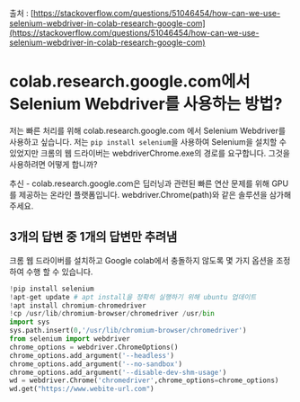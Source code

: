 출처 : [https://stackoverflow.com/questions/51046454/how-can-we-use-selenium-webdriver-in-colab-research-google-com](https://stackoverflow.com/questions/51046454/how-can-we-use-selenium-webdriver-in-colab-research-google-com)

# colab.research.google.com에서 Selenium Webdriver를 사용하는 방법?

저는 빠른 처리를 위해 colab.research.google.com 에서 Selenium Webdriver를 사용하고 싶습니다. 저는 `pip install selenium`을 사용하여 Selenium을 설치할 수 있었지만 크롬의 웹 드라이버는 webdriverChrome.exe의 경로를 요구합니다. 그것을 사용하려면 어떻게 합니까?

추신 - colab.research.google.com은 딥러닝과 관련된 빠른 연산 문제를 위해 GPU를 제공하는 온라인 플랫폼입니다. webdriver.Chrome(path)와 같은 솔루션을 삼가해 주세요.

## 3개의 답변 중 1개의 답변만 추려냄


크롬 웹 드라이버를 설치하고 Google colab에서 충돌하지 않도록 몇 가지 옵션을 조정하여 수행 할 수 있습니다.

```python
!pip install selenium
!apt-get update # apt install을 정확히 실행하기 위해 ubuntu 업데이트
!apt install chromium-chromedriver
!cp /usr/lib/chromium-browser/chromedriver /usr/bin
import sys
sys.path.insert(0,'/usr/lib/chromium-browser/chromedriver')
from selenium import webdriver
chrome_options = webdriver.ChromeOptions()
chrome_options.add_argument('--headless')
chrome_options.add_argument('--no-sandbox')
chrome_options.add_argument('--disable-dev-shm-usage')
wd = webdriver.Chrome('chromedriver',chrome_options=chrome_options)
wd.get("https://www.webite-url.com")
```
